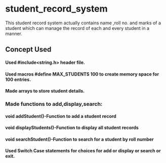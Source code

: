 # student_record_system
This student record system actually contains name ,roll no. and marks of a student which can manage the record of each and every student in a manner.

## Concept Used
#### Used #include<string.h> header file.
#### Used macros #define MAX_STUDENTS 100 to create memory space for 100 entries.
#### Made arrays to store student details.

### Made functions to add,display,search:
#### void addStudent()-Function to add a student record 
#### void displayStudents()-Function to display all student records
#### void searchStudent()-Function to search for a student by roll number

#### Used Switch Case statements for choices for add or display or search or exit.


